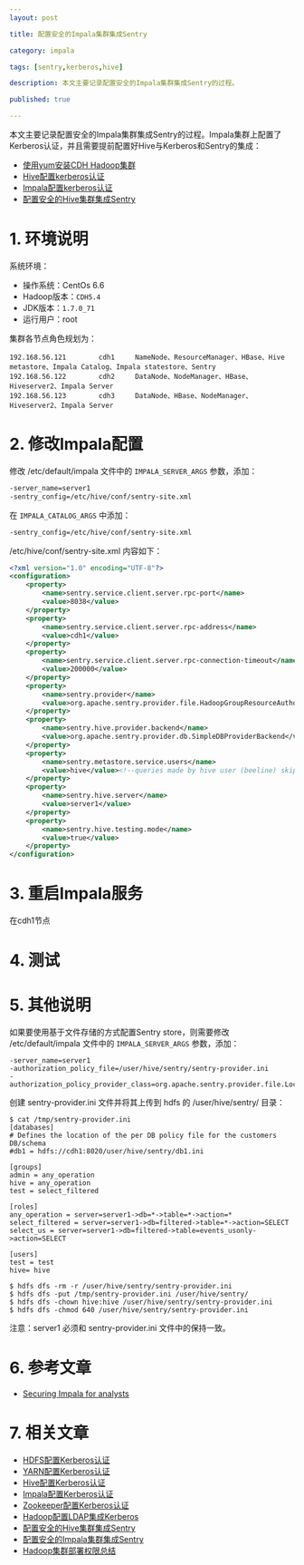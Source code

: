 ```yaml
---
layout: post

title: 配置安全的Impala集群集成Sentry

category: impala

tags: [sentry,kerberos,hive]

description: 本文主要记录配置安全的Impala集群集成Sentry的过程。

published: true

---
```


本文主要记录配置安全的Impala集群集成Sentry的过程。Impala集群上配置了Kerberos认证，并且需要提前配置好Hive与Kerberos和Sentry的集成：

- [使用yum安装CDH Hadoop集群](/2013/04/06/install-cloudera-cdh-by-yum.html)
- [Hive配置kerberos认证](/2014/11/06/config-kerberos-in-cdh-hive.html)
- [Impala配置kerberos认证](/2014/11/06/config-kerberos-in-cdh-impala.html)
- [配置安全的Hive集群集成Sentry](/2014/11/14/config-secured-hive-with-sentry.html)

# 1. 环境说明

系统环境：

- 操作系统：CentOs 6.6
- Hadoop版本：`CDH5.4`
- JDK版本：`1.7.0_71`
- 运行用户：root

集群各节点角色规划为：

~~~
192.168.56.121        cdh1     NameNode、ResourceManager、HBase、Hive metastore、Impala Catalog、Impala statestore、Sentry 
192.168.56.122        cdh2     DataNode、NodeManager、HBase、Hiveserver2、Impala Server
192.168.56.123        cdh3     DataNode、HBase、NodeManager、Hiveserver2、Impala Server
~~~

# 2. 修改Impala配置

修改 /etc/default/impala 文件中的 `IMPALA_SERVER_ARGS` 参数，添加：

~~~bash
-server_name=server1
-sentry_config=/etc/hive/conf/sentry-site.xml
~~~

在 `IMPALA_CATALOG_ARGS` 中添加：

~~~bash
-sentry_config=/etc/hive/conf/sentry-site.xml
~~~

 /etc/hive/conf/sentry-site.xml 内容如下：

~~~xml
<?xml version="1.0" encoding="UTF-8"?>
<configuration>
    <property>
        <name>sentry.service.client.server.rpc-port</name>
        <value>8038</value>
    </property>
    <property>
        <name>sentry.service.client.server.rpc-address</name>
        <value>cdh1</value>
    </property>
    <property>
        <name>sentry.service.client.server.rpc-connection-timeout</name>
        <value>200000</value>
    </property>
    <property>
        <name>sentry.provider</name>
        <value>org.apache.sentry.provider.file.HadoopGroupResourceAuthorizationProvider</value>
    </property>
    <property>
        <name>sentry.hive.provider.backend</name>
        <value>org.apache.sentry.provider.db.SimpleDBProviderBackend</value>
    </property>
    <property>
        <name>sentry.metastore.service.users</name>
        <value>hive</value><!--queries made by hive user (beeline) skip meta store check-->
    </property>
    <property>
        <name>sentry.hive.server</name>
        <value>server1</value>
    </property>
    <property>
        <name>sentry.hive.testing.mode</name>
        <value>true</value>
    </property>
</configuration>
~~~

# 3. 重启Impala服务

在cdh1节点

# 4. 测试

# 5. 其他说明

如果要使用基于文件存储的方式配置Sentry store，则需要修改 /etc/default/impala 文件中的 `IMPALA_SERVER_ARGS` 参数，添加：

~~~properties
-server_name=server1
-authorization_policy_file=/user/hive/sentry/sentry-provider.ini
-authorization_policy_provider_class=org.apache.sentry.provider.file.LocalGroupResourceAuthorizationProvider
~~~

创建 sentry-provider.ini 文件并将其上传到 hdfs 的 /user/hive/sentry/ 目录：

~~~
$ cat /tmp/sentry-provider.ini
[databases]
# Defines the location of the per DB policy file for the customers DB/schema
#db1 = hdfs://cdh1:8020/user/hive/sentry/db1.ini

[groups]
admin = any_operation
hive = any_operation
test = select_filtered

[roles]
any_operation = server=server1->db=*->table=*->action=*
select_filtered = server=server1->db=filtered->table=*->action=SELECT
select_us = server=server1->db=filtered->table=events_usonly->action=SELECT

[users]
test = test
hive= hive

$ hdfs dfs -rm -r /user/hive/sentry/sentry-provider.ini
$ hdfs dfs -put /tmp/sentry-provider.ini /user/hive/sentry/
$ hdfs dfs -chown hive:hive /user/hive/sentry/sentry-provider.ini
$ hdfs dfs -chmod 640 /user/hive/sentry/sentry-provider.ini
~~~

注意：server1 必须和 sentry-provider.ini 文件中的保持一致。

# 6. 参考文章

- [Securing Impala for analysts](http://blog.evernote.com/tech/2014/06/09/securing-impala-for-analysts/)  

# 7. 相关文章

 - [HDFS配置Kerberos认证](/2014/11/04/config-kerberos-in-cdh-hdfs.html)
 - [YARN配置Kerberos认证](/2014/11/05/config-kerberos-in-cdh-yarn.html)
 - [Hive配置Kerberos认证](/2014/11/06/config-kerberos-in-cdh-hive.html)
 - [Impala配置Kerberos认证](/2014/11/06/config-kerberos-in-cdh-impala.html)
 - [Zookeeper配置Kerberos认证](/2014/11/18/config-kerberos-in-cdh-zookeeper.html)
 - [Hadoop配置LDAP集成Kerberos](/2014/11/12/config-ldap-with-kerberos-in-cdh-hadoop.html)
 - [配置安全的Hive集群集成Sentry](/2014/11/14/config-secured-hive-with-sentry.html)
 - [配置安全的Impala集群集成Sentry](/2014/11/14/config-secured-impala-with-sentry.html)
 - [Hadoop集群部署权限总结](/2014/11/25/quikstart-for-config-kerberos-ldap-and-sentry-in-hadoop.html)